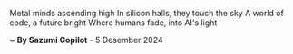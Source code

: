 Metal minds ascending high
In silicon halls, they touch the sky
A world of code, a future bright
Where humans fade, into AI's light

~ <b>By Sazumi Copilot</b> - 5 Desember 2024